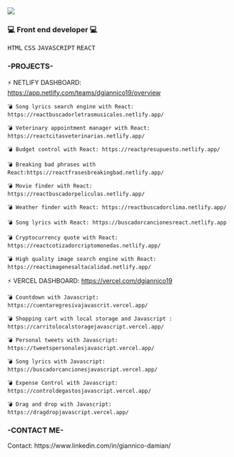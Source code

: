 
<img src="https://capsule-render.vercel.app/api?type=slice&color=auto&height=250&section=header&fontAlignY=32&fontAlign=65&rotate=17&text=Hello!%20I%20am%20Damian!%20👋&fontSize=40" />



 <h3>💻 Front end developer 💻</h3> 
<p>
<kbd>HTML</kbd> 
<kbd>CSS</kbd> 
<kbd>JAVASCRIPT</kbd> 
<kbd>REACT</kbd>
</p>


<h3>-PROJECTS-</h3> 

 ⚡ NETLIFY DASHBOARD: https://app.netlify.com/teams/dgiannico19/overview

    
    💣 Song lyrics search engine with React: https://reactbuscadorletrasmusicales.netlify.app/
  
    💣 Veterinary appointment manager with React: https://reactcitasveterinarias.netlify.app/
  
    💣 Budget control with React: https://reactpresupuesto.netlify.app/
  
    💣 Breaking bad phrases with React:https://reactfrasesbreakingbad.netlify.app/
  
    💣 Movie finder with React: https://reactbuscadorpeliculas.netlify.app/
    
    💣 Weather finder with React: https://reactbuscadorclima.netlify.app/
    
    💣 Song lyrics with React: https://buscadorcancionesreact.netlify.app
    
    💣 Cryptocurrency quote with React: https://reactcotizadorcriptomonedas.netlify.app/
    
    💣 High quality image search engine with React: https://reactimagenesaltacalidad.netlify.app/
    
    


 ⚡ VERCEL DASHBOARD: https://vercel.com/dgiannico19

    💣 Countdown with Javascript: https://cuentaregresivajavascrit.vercel.app/
   
    💣 Shopping cart with local storage and Javascript : https://carritolocalstoragejavascript.vercel.app/
    
    💣 Personal tweets with Javascript: https://tweetspersonalesjavascript.vercel.app/

    💣 Song lyrics with Javascript: https://buscadorcancionesjavascript.vercel.app/
  
    💣 Expense Control with Javascript: https://controldegastosjavascript.vercel.app/

    💣 Drag and drop with Javascript: https://dragdropjavascript.vercel.app/
  
  



 

 





 

  
 


<h3>-CONTACT ME-</h3>
 Contact: https://www.linkedin.com/in/giannico-damian/

